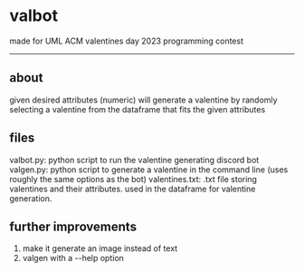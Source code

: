 # valbot
made for UML ACM valentines day 2023 programming contest 
********************************************************
## about
given desired attributes (numeric) will generate a valentine by randomly selecting a valentine from
the dataframe that fits the given attributes

## files
valbot.py: python script to run the valentine generating discord bot
valgen.py: python script to generate a valentine in the command line (uses roughly the same options as the bot)
valentines.txt: .txt file storing valentines and their attributes. used in the dataframe for valentine generation.

## further improvements
1. make it generate an image instead of text
2. valgen with a --help option
